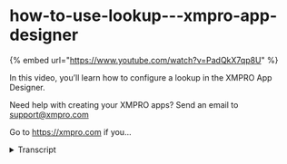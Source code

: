 # how-to-use-lookup---xmpro-app-designer
{% embed url="https://www.youtube.com/watch?v=PadQkX7qp8U" %}



In this video, you’ll learn how to configure a lookup in the XMPRO App Designer.

Need help with creating your XMPRO apps? Send an email to support@xmpro.com

Go to https://xmpro.com if you...
<details>
<summary>Transcript</summary>In this video, you’ll learn how to configure a lookup in the XMPRO App Designer.

Need help with creating your XMPRO apps? Send an email to support@xmpro.com

Go to https://xmpro.com if you...
hi and welcome to another training video

from xm pro

today we will be looking at how to use

the lookup component

as a prerequisite you should have

already gone through the video on how to

create and use data sources

if not then i recommend doing that first

the lookup component can be found in the

basic blocks section

you must give the lookup a data source

this can be

static items or a dynamic data source

if you choose static items you can add

items in the grid here

and those will show up in the lookup

or you can give it a dynamic data source

from

the page data data sources

if you give it a dynamic data source you

must go into data

and then select the display value and

group by expressions

group i is optional

so i won't set it for now if you set

group by

it will group the options by the group

by expression

so if i don't select a group by

expression

then it'll show all the items just like

this

and if i do select a group by expression

then it will group them

there are some appearance properties to

play with

visible is self-explanatory this can be

bound to

apparent data source styling mode if you

select

outlined it will create an outline

around your control

underlined will create an align

underneath the control and filled

as you can see we'll give it a gray

background

placeholder will appear before you enter

a value

drop down title will give the drop down

of

of the lookup a title at the top

tooltip will show when you hover over it

if you check show clear button then if

it has a value

it will have a button in the drop down

that says clear

and if you click that clear button it

will

clear the value

in the behavior section we have read

only if this is checked then

you won't be able to enter a value into

the control and it will appear as if it

was read read-only with a dotted border

around it disabled is again

self-explanatory

if you check it if you set it to true

then the control will be disabled and

grayed out and you

also will not be able to enter a value

and

enable search enables the search bar in

the drop down

so we can see there's this the

placeholder please select a task if i

hover

over it then we get the tool tip

we've got the title and the search bar

and the clear button

the value can be bounded to a parameter

or a variable

or from a parent data source so for

instance if i add a field set in here

i give the field set a data source task

progress

i only need two rows so i'm going to

delete this one

we've got task

and progress and we're going to put the

lookup in task

we're going to put a slider for progress

i'll just set up the range slider as

this isn't part of the video

and then for the lookup value we can

bind it

to task of the task progress

and then save so now we will have one

field set per row

of the parent data source

which has two tasks

the type the progress for task create a

game plan

is zero and the task for and the

progress for the task research the topic

is 10

so we can change this task to do the

need for

and change it to 44 done

and if we save this then it will we'll

change that in the database

and we also have validation more detail

can be found

in the validation video

this has been how to use the lookup

control
</details>